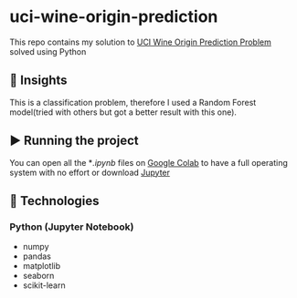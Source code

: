 # uci-wine-origin-prediction
This repo contains my solution to [UCI Wine Origin Prediction Problem](https://archive.ics.uci.edu/ml/datasets/wine) solved using Python

## 🤔 Insights

This is a classification problem, therefore I used a Random Forest model(tried with others but got a better result with this one).

## ▶ Running the project 
You can open all the **.ipynb* files on [Google Colab](https://colab.research.google.com/) to have a full operating system with no effort or download [Jupyter](https://jupyter.org)

## :crystal_ball: Technologies
### Python (Jupyter Notebook)
* numpy
* pandas
* matplotlib
* seaborn
* scikit-learn
